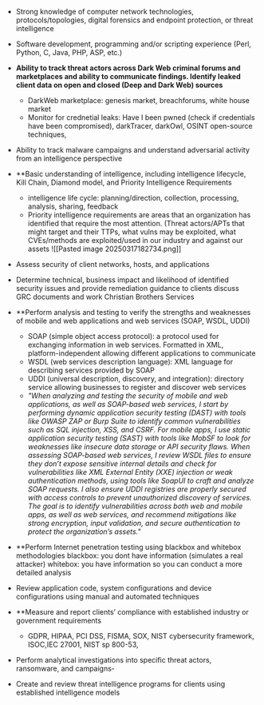 - Strong knowledge of computer network technologies, protocols/topologies, digital forensics and endpoint protection, or threat intelligence
- Software development, programming and/or scripting experience (Perl, Python, C, Java, PHP, ASP, etc.)
- **Ability to track threat actors across Dark Web criminal forums and marketplaces and ability to communicate findings. Identify leaked client data on open and closed (Deep and Dark Web) sources**
	- DarkWeb marketplace: genesis market, breachforums, white house market
	- Monitor for crednetial leaks: Have I been pwned (check if credentials have been compromised), darkTracer, darkOwl, OSINT open-source techniques, 
- Ability to track malware campaigns and understand adversarial activity from an intelligence perspective
- **Basic understanding of intelligence, including intelligence lifecycle, Kill Chain, Diamond model, and Priority Intelligence Requirements
	- intelligence life cycle: planning/direction, collection, processing, analysis, sharing, feedback
	- Priority intelligence requirements are areas that an organization has identified that require the most attention. (Threat actors/APTs that might target and their TTPs, what vulns may be exploited, what CVEs/methods are exploited/used in our industry and against our assets
![[Pasted image 20250317182734.png]]

- Assess security of client networks, hosts, and applications
- Determine technical, business impact and likelihood of identified security issues and provide remediation guidance to clients
	 discuss GRC documents and work Christian Brothers Services
- **Perform analysis and testing to verify the strengths and weaknesses of mobile and web applications and web services (SOAP, WSDL, UDDI)
	- SOAP (simple object access protocol): a protocol used for exchanging information in web services. Formatted in XML, platform-independent allowing different applications to communicate
	- WSDL (web services description language): XML language for describing services provided by SOAP
	- UDDI (universal description, discovery, and integration): directory service allowing businesses to register and discover web services
	- *"When analyzing and testing the security of mobile and web applications, as well as SOAP-based web services, I start by performing dynamic application security testing (DAST) with tools like OWASP ZAP or Burp Suite to identify common vulnerabilities such as SQL injection, XSS, and CSRF. For mobile apps, I use static application security testing (SAST) with tools like MobSF to look for weaknesses like insecure data storage or API security flaws. When assessing SOAP-based web services, I review WSDL files to ensure they don’t expose sensitive internal details and check for vulnerabilities like XML External Entity (XXE) injection or weak authentication methods, using tools like SoapUI to craft and analyze SOAP requests. I also ensure UDDI registries are properly secured with access controls to prevent unauthorized discovery of services. The goal is to identify vulnerabilities across both web and mobile apps, as well as web services, and recommend mitigations like strong encryption, input validation, and secure authentication to protect the organization’s assets."*
- **Perform Internet penetration testing using blackbox and whitebox methodologies
		blackbox: you dont have information (simulates a real attacker)
		whitebox: you have information so you can conduct a more detailed analysis
- Review application code, system configurations and device configurations using manual and automated techniques
- **Measure and report clients’ compliance with established industry or government requirements
	- GDPR, HIPAA, PCI DSS, FISMA, SOX, NIST cybersecurity framework, ISOC,IEC 27001, NIST sp 800-53, 
- Perform analytical investigations into specific threat actors, ransomware, and campaigns- 
- Create and review threat intelligence programs for clients using established intelligence models
